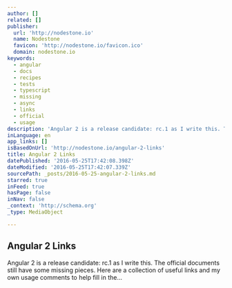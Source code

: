 ```yaml
---
author: []
related: []
publisher:
  url: 'http://nodestone.io'
  name: Nodestone
  favicon: 'http://nodestone.io/favicon.ico'
  domain: nodestone.io
keywords:
  - angular
  - docs
  - recipes
  - tests
  - typescript
  - missing
  - async
  - links
  - official
  - usage
description: 'Angular 2 is a release candidate: rc.1 as I write this. The official documents still have some missing pieces. Here are a collection of useful links and my own usage comments to help fill in the...'
inLanguage: en
app_links: []
isBasedOnUrl: 'http://nodestone.io/angular-2-links'
title: Angular 2 Links
datePublished: '2016-05-25T17:42:08.398Z'
dateModified: '2016-05-25T17:42:07.339Z'
sourcePath: _posts/2016-05-25-angular-2-links.md
starred: true
inFeed: true
hasPage: false
inNav: false
_context: 'http://schema.org'
_type: MediaObject

---
```

<article style=""><h1>Angular 2 Links</h1><p>Angular 2 is a release candidate: rc.1 as I write this. The official documents still have some missing pieces. Here are a collection of useful links and my own usage comments to help fill in the...</p></article>